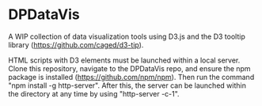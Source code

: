 # DPDataVis

A WIP collection of data visualization tools using D3.js and the D3 tooltip library (https://github.com/caged/d3-tip).

HTML scripts with D3 elements must be launched within a local server. Clone this repository, navigate to the DPDataVis repo, and ensure the npm package is installed (https://github.com/npm/npm). Then run the command "npm install -g http-server". After this, the server can be launched within the directory at any time by using "http-server -c-1".
